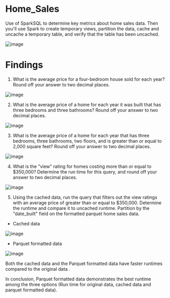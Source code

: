 # Home_Sales

Use of SparkSQL to determine key metrics about home sales data. Then you'll use Spark to create temporary views, partition the data, cache and uncache a temporary table, and verify that the table has been uncached.

![image](https://github.com/user-attachments/assets/3a9d0a0a-a4ff-4975-a4bc-15e942abc7ab)

# Findings

1. What is the average price for a four-bedroom house sold for each year? Round off your answer to two decimal places.

![image](https://github.com/user-attachments/assets/4c92fc84-3b95-42a0-8963-37f28650c727)

2. What is the average price of a home for each year it was built that has three bedrooms and three bathrooms? Round off your answer to two decimal places.

![image](https://github.com/user-attachments/assets/455fab75-8553-40a3-9c3c-e14c39c00ef3)

3. What is the average price of a home for each year that has three bedrooms, three bathrooms, two floors, and is greater than or equal to 2,000 square feet? Round off your answer to two decimal places.

![image](https://github.com/user-attachments/assets/45ed4db6-624e-4b3b-9e1d-99886f4d08d4)

4. What is the "view" rating for homes costing more than or equal to $350,000? Determine the run time for this query, and round off your answer to two decimal places.

![image](https://github.com/user-attachments/assets/622a1238-5678-4531-9fd1-87ad415e26b0)

5. Using the cached data, run the query that filters out the view ratings with an average price of greater than or equal to $350,000. Determine the runtime and compare it to uncached runtime. Partition by the "date_built" field on the formatted parquet home sales data.

- Cached data

![image](https://github.com/user-attachments/assets/909f4c03-2331-467a-9fd4-ab25f6025b8f)

- Parquet formatted data

![image](https://github.com/user-attachments/assets/e920c218-f831-4233-a21b-63779c41d414)

Both the cached data and the Parquet formatted data have faster runtimes compared to the original data .

In conclusion, Parquet formatted data demonstrates the best runtime among the three options (Run time for original data, cached data and parquet formatted data).


